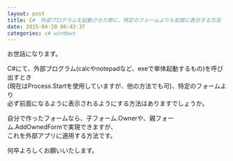 ```yaml
---
layout: post
title: C#　外部プログラムを起動させた際に、特定のフォームよりも前面に表示する方法
date: 2015-04-20 06:42:37
categories: c# windows
---
```

<p>お世話になります。</p>

<p>C#にて、外部プログラム(calcやnotepadなど、exeで単体起動するもの)を呼び出すとき<br>
(現在はProcess.Startを使用していますが、他の方法でも可)、特定のフォームより<br>
必ず前面になるように表示されるようにする方法はありますでしょうか。</p>

<p>自分で作ったフォームなら、子フォーム.Ownerや、親フォーム.AddOwnedFormで実現できますが、<br>
これを外部アプリに適用する方法です。</p>

<p>何卒よろしくお願いいたします。</p>
